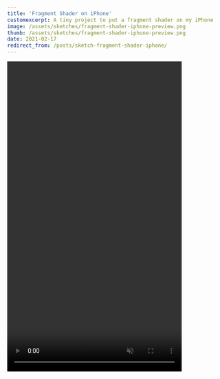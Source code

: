 ```yaml
---
title: 'Fragment Shader on iPhone'
customexcerpt: A tiny project to put a fragment shader on my iPhone
image: /assets/sketches/fragment-shader-iphone-preview.png
thumb: /assets/sketches/fragment-shader-iphone-preview.png
date: 2021-02-17
redirect_from: /posts/sketch-fragment-shader-iphone/
---
```


<video width="406" height="720" autoplay muted loop playsinline>
  <source src="{{ "/assets/sketches/fragment-shader-iphone.mp4" | url }}" type="video/mp4">
</video>
